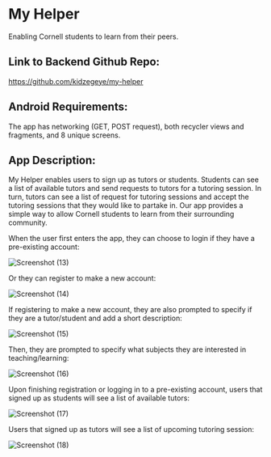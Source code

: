 # My Helper 
Enabling Cornell students to learn from their peers.

## Link to Backend Github Repo:
https://github.com/kidzegeye/my-helper

## Android Requirements:
The app has networking (GET, POST request), both recycler views and fragments, and 8 unique screens.

## App Description:
My Helper enables users to sign up as tutors or students. Students can see a list of available tutors and send requests to tutors for a tutoring
session. In turn, tutors can see a list of request for tutoring sessions and accept the tutoring sessions that they would like
to partake in. Our app provides a simple way to allow Cornell students to learn from their surrounding community.

When the user first enters the app, they can choose to login if they have a pre-existing account:  

![Screenshot (13)](https://user-images.githubusercontent.com/83737905/118168365-c77ab800-b3f5-11eb-83ae-e79e94760016.png)
  
Or they can register to make a new account:

![Screenshot (14)](https://user-images.githubusercontent.com/83737905/118168606-090b6300-b3f6-11eb-924e-50ca2b4398a8.png)

If registering to make a new account, they are also prompted to specify if they are a tutor/student and add a short
description:  

![Screenshot (15)](https://user-images.githubusercontent.com/83737905/118168778-36f0a780-b3f6-11eb-9529-943654bd5572.png)

Then, they are prompted to specify what subjects they are interested in teaching/learning:  

![Screenshot (16)](https://user-images.githubusercontent.com/83737905/118168856-4e2f9500-b3f6-11eb-81b4-3d50e6de7561.png)

Upon finishing registration or logging in to a pre-existing account, users that signed up as students will see a list of available
tutors:  

![Screenshot (17)](https://user-images.githubusercontent.com/83737905/118169044-7fa86080-b3f6-11eb-9857-c1883397f6f1.png)

Users that signed up as tutors will see a list of upcoming tutoring session:  

![Screenshot (18)](https://user-images.githubusercontent.com/83737905/118169157-9fd81f80-b3f6-11eb-9ec5-12476564ea08.png)
